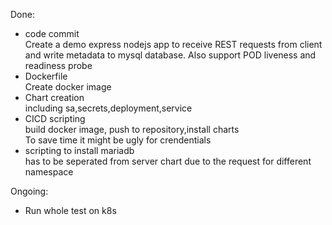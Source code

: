 Done:  
- code commit  
   Create a demo express nodejs app to receive REST requests from client and write metadata to mysql database. Also support POD liveness and readiness probe  
- Dockerfile  
   Create docker image  
- Chart creation  
   including sa,secrets,deployment,service  
- CICD scripting  
   build docker image, push to repository,install charts  
   To save time it might be ugly for crendentials  
- scripting to install mariadb  
   has to be seperated from server chart due to the request for different namespace   

Ongoing:  
- Run whole test on k8s  
